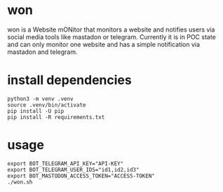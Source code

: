 # won
won is a Website mONitor that monitors a website and notifies users via social media tools like mastadon or telegram.
Currently it is in POC state and can only monitor one website and has a simple notification via mastadon and telegram.

# install dependencies

```
python3 -m venv .venv
source .venv/bin/activate
pip install -U pip
pip install -R requirements.txt
```

# usage
```
export BOT_TELEGRAM_API_KEY="API-KEY"
export BOT_TELEGRAM_USER_IDS="id1,id2,id3"
export BOT_MASTODON_ACCESS_TOKEN="ACCESS-TOKEN"
./won.sh
```
